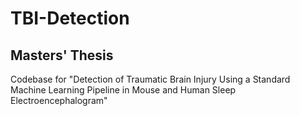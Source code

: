 # TBI-Detection
## Masters' Thesis
Codebase for "Detection of Traumatic Brain Injury Using a Standard Machine Learning Pipeline in Mouse and Human Sleep Electroencephalogram"
